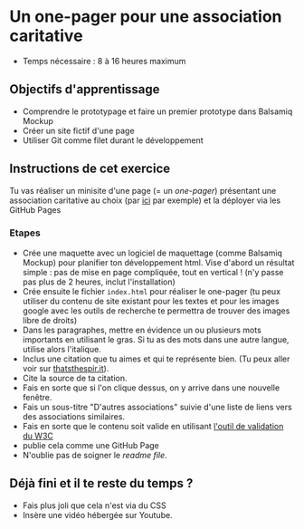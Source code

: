 # Un one-pager pour une association caritative

- Temps nécessaire : 8 à 16 heures maximum

## Objectifs d'apprentissage

- Comprendre le prototypage et faire un premier prototype dans Balsamiq Mockup
- Créer un site fictif d'une page
- Utiliser Git comme filet durant le développement

## Instructions de cet exercice
Tu vas réaliser un minisite d'une page (= un *one-pager*) présentant une association caritative au choix (par [ici](http://www.dons-legs.be/v2/listing-des-associations-solidarite-internationale-18649/) par exemple) et la déployer via les GitHub Pages

### Etapes
- Crée une maquette avec un logiciel de maquettage (comme Balsamiq Mockup) pour planifier ton développement html. Vise d'abord un résultat simple : pas de mise en page compliquée, tout en vertical  ! (n'y passe pas plus de 2 heures, inclut l'installation)
- Crée ensuite le fichier `index.html` pour réaliser le one-pager (tu peux utiliser du contenu de site existant pour les textes et pour les images google avec les outils de recherche te permettra de trouver des images libre de droits)
- Dans les paragraphes, mettre en évidence un ou plusieurs mots importants en utilisant le gras. Si tu as des mots dans une autre langue, utilise alors l'italique.
- Inclus une citation que tu aimes et qui te représente bien. (Tu peux aller voir sur [thatsthespir.it](https://thatsthespir.it)).
- Cite la source de ta citation.
- Fais en sorte que si l'on clique dessus, on y arrive dans une nouvelle fenêtre.
- Fais un sous-titre "D'autres associations" suivie d'une liste de liens vers des associations similaires.
- Fais en sorte que le contenu soit valide en utilisant [l'outil de validation du W3C](https://validator.w3.org/#validate_by_input)
- publie cela comme une GitHub Page
- N'oublie pas de soigner le *readme file*.

## Déjà fini et il te reste du temps ?
- Fais plus joli que cela n'est via du CSS
- Insère une vidéo hébergée sur Youtube.
